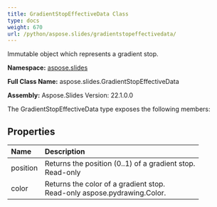 ```yaml
---
title: GradientStopEffectiveData Class
type: docs
weight: 670
url: /python/aspose.slides/gradientstopeffectivedata/
---
```


Immutable object which represents a gradient stop.

**Namespace:** [aspose.slides](/python/aspose.slides/)

**Full Class Name:** aspose.slides.GradientStopEffectiveData

**Assembly:**  Aspose.Slides Version: 22.1.0.0

The GradientStopEffectiveData type exposes the following members:
## **Properties**
|**Name**|**Description**|
| :- | :- |
|position|Returns the position (0..1) of a gradient stop.<br/>            Read-only|
|color|Returns the color of a gradient stop.<br/>            Read-only aspose.pydrawing.Color.|
